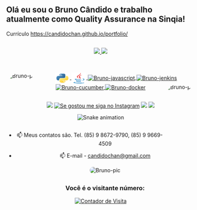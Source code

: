 
<!---
candidochan/candidochan is a ✨ special ✨ repository because its `README.md` (this file) appears on your GitHub profile.
You can click the Preview link to take a look at your changes.
--->
## Olá eu sou o Bruno Cândido e trabalho atualmente como Quality Assurance na Sinqia!

Currículo
https://candidochan.github.io/portfolio/

 ##
<div align="center">
  <a href="https://github.com/candidochan">
  <img height="180em" src="https://github-readme-stats.vercel.app/api?username=candidochan&show_icons=true&theme=chartreuse-dark&include_all_commits=true&count_private=true"/>
  <img height="180em" src="https://github-readme-stats.vercel.app/api/top-langs/?username=candidochan&&layout=compact&langs_count=7&theme=chartreuse-dark"/>
</div>
<div style="display: inline_block"><br>
 
 ##
 
 </div>
  <div align="center">
  <img align="left" alt="Bruno-pic" height="150" style="border-radius:50px;" src="https://i.pinimg.com/originals/a5/35/60/a53560c8088900e266880f779dacced7.gif">
  <img align="center" alt="Bruno-Python" height="30" width="40" src="https://raw.githubusercontent.com/devicons/devicon/master/icons/python/python-original.svg">
  <img align="center" alt="Bruno-Java" height="30" width="40" src="https://raw.githubusercontent.com/devicons/devicon/master/icons/java/java-original.svg">
  <img align="center" alt="Bruno-javascript" height="30" width="40" src="https://cdn.jsdelivr.net/gh/devicons/devicon/icons/javascript/javascript-original.svg">
  <img align="center" alt="Bruno-jenkins" height="30" width="40" src="https://cdn.jsdelivr.net/gh/devicons/devicon/icons/jenkins/jenkins-original.svg">
  <img align="center" alt="Bruno-cucumber" height="30" width="40" src="https://cdn.jsdelivr.net/gh/devicons/devicon/icons/cucumber/cucumber-plain.svg">  
  <img align="center" alt="Bruno-docker" height="30" width="40" src="https://cdn.jsdelivr.net/gh/devicons/devicon/icons/docker/docker-original-wordmark.svg">  
  <img align="right" alt="Bruno-pic" height="150" style="border-radius:50px;" src="https://media-exp1.licdn.com/dms/image/C4D0BAQEztjn53lk4Bw/company-logo_200_200/0/1641752210777?e=1651104000&v=beta&t=KQ1rz_LyZuS5g8cf8FJw2dU95Lb5TXeuI4dmrgeABdA">
  
</div>
  
  ##
 
<div> 
 <div align="center">
  <a href ="https://www.youtube.com/channel/UCNm7OguGv5Y8BoSGS4poDgQ" target="_blank"><img src="https://img.shields.io/badge/YouTube-FF0000?style=for-the-badge&logo=youtube&logoColor=white" target="_blank"></a>
  <a href ="https://instagram.com/candidochan" target="_blank"><img src="https://img.shields.io/badge/-Instagram-%23E4405F?style=for-the-badge&logo=instagram&logoColor=white" target="_blank" title="Se gostou me siga no Instagram"></a>
 	<a href ="mailto:candidochan@gmail.com"><img src="https://img.shields.io/badge/-Gmail-%23333?style=for-the-badge&logo=gmail&logoColor=red" target="_blank"></a>
  <a href ="https://www.linkedin.com/in/brunocandidoqa/" target="_blank"><img src="https://img.shields.io/badge/-LinkedIn-%230077B5?style=for-the-badge&logo=linkedin&logoColor=white" target="_blank"></a> 
   
  ![Snake animation](https://github.com/candidochan/candidochan/blob/output/github-contribution-grid-snake.svg)
 

   ##
 
- 📫 Meus contatos são. Tel. (85) 9 8672-9790, (85) 9 9669-4509 
- 📫 E-mail - candidochan@gmail.com
 

  
  <img align="center" alt="Bruno-pic" height="150" style="border-radius:50px;" src="https://c.tenor.com/xuQFAKdyBDkAAAAC/game-gamer.gifhttps://c.tenor.com/xuQFAKdyBDkAAAAC/game-gamer.gif">
  
  ##
  ###                                          Você é o visitante número:
  
 <a align="center" href="http://www.contadordevisitas.net.br/detalhes/Xh" target="_blank"><img src="https://www.contadordevisitas.net.br/Xh/" alt="Contador de Visita" title="Contador de Visita"></a><br>
  
  ##
   <!---
candidochan/candidochan is a ✨ special ✨ repository because its `README.md` (this file) appears on your GitHub profile.
You can click the Preview link to take a look at your changes.
--->
